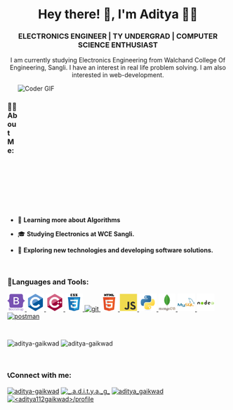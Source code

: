 <!-- ![MasterHead](https://media-exp1.licdn.com/dms/image/C4D16AQELWYcwDIA9Dg/profile-displaybackgroundimage-shrink_350_1400/0/1633754154979?e=1639008000&v=beta&t=dNY_JtibP_s7mKQ8VUEZs8nKa21O9ZxYUpt1k06QIi4) -->

<h1 align="center">Hey there! 👋, I'm Aditya 👨‍💻</h1>
<h3 align="center">ELECTRONICS ENGINEER | TY UNDERGRAD | COMPUTER SCIENCE ENTHUSIAST</h3>
<p align="center">I am currently studying Electronics Engineering from Walchand College Of Engineering, Sangli. I have an interest in real life problem solving. I am also interested in web-development.</p>
<img src="https://miro.medium.com/max/2800/1*BU7f02LeQeELztqxa8eCmw.gif" align="right" alt="Coder GIF" width="480" height="300">
<br>

<h3 align="left">👨‍💻About Me:</h3>

- 🌱 **Learning more about Algorithms**

- 🎓 **Studying Electronics at WCE Sangli.**

- 🤔 **Exploring new technologies and developing software solutions.**


<br>

<h3 align="left">🎲Languages and Tools:</h3>
<p align="left"> <a href="https://getbootstrap.com" target="_blank"> <img src="https://raw.githubusercontent.com/devicons/devicon/master/icons/bootstrap/bootstrap-plain-wordmark.svg" alt="bootstrap" width="40" height="40"/> </a> <a href="https://www.cprogramming.com/" target="_blank"> <img src="https://raw.githubusercontent.com/devicons/devicon/master/icons/c/c-original.svg" alt="c" width="40" height="40"/> </a> <a href="https://www.w3schools.com/cpp/" target="_blank"> <img src="https://raw.githubusercontent.com/devicons/devicon/master/icons/cplusplus/cplusplus-original.svg" alt="cplusplus" width="40" height="40"/> </a> <a href="https://www.w3schools.com/css/" target="_blank"> <img src="https://raw.githubusercontent.com/devicons/devicon/master/icons/css3/css3-original-wordmark.svg" alt="css3" width="40" height="40"/> </a> <a href="https://git-scm.com/" target="_blank"> <img src="https://www.vectorlogo.zone/logos/git-scm/git-scm-icon.svg" alt="git" width="40" height="40"/> </a> <a href="https://www.w3.org/html/" target="_blank"> <img src="https://raw.githubusercontent.com/devicons/devicon/master/icons/html5/html5-original-wordmark.svg" alt="html5" width="40" height="40"/> </a> <a href="https://developer.mozilla.org/en-US/docs/Web/JavaScript" target="_blank"> <img src="https://raw.githubusercontent.com/devicons/devicon/master/icons/javascript/javascript-original.svg" alt="javascript" width="40" height="40"/> </a>  <a href="https://www.python.org" target="_blank"> <img src="https://raw.githubusercontent.com/devicons/devicon/master/icons/python/python-original.svg" alt="python" width="40" height="40"/> </a> <a href="https://www.mongodb.com/" target="_blank" rel="noreferrer"> <img src="https://raw.githubusercontent.com/devicons/devicon/master/icons/mongodb/mongodb-original-wordmark.svg" alt="mongodb" width="40" height="40"/> </a> <a href="https://www.mysql.com/" target="_blank" rel="noreferrer"> <img src="https://raw.githubusercontent.com/devicons/devicon/master/icons/mysql/mysql-original-wordmark.svg" alt="mysql" width="40" height="40"/> </a> <a href="https://nodejs.org" target="_blank" rel="noreferrer"> <img src="https://raw.githubusercontent.com/devicons/devicon/master/icons/nodejs/nodejs-original-wordmark.svg" alt="nodejs" width="40" height="40"/> </a> <a href="https://postman.com" target="_blank" rel="noreferrer"> <img src="https://www.vectorlogo.zone/logos/getpostman/getpostman-icon.svg" alt="postman" width="40" height="40"/> </a></p>

<br>

<p><img style="float:left" src="https://github-readme-stats.vercel.app/api/top-langs?username=aditya-gaikwad&show_icons=true&locale=en&layout=compact" alt="aditya-gaikwad" /></p>

<p>&nbsp;<img src="https://github-readme-stats.vercel.app/api?username=aditya-gaikwad&show_icons=true&locale=en" alt="aditya-gaikwad" /></p>

<br>
<h3 align="left">📞Connect with me:</h3>
<p align="left">
<a href="https://linkedin.com/in/aditya-gaikwad" target="blank"><img align="center" src="https://raw.githubusercontent.com/rahuldkjain/github-profile-readme-generator/master/src/images/icons/Social/linked-in-alt.svg" alt="aditya-gaikwad" height="30" width="40" /></a>
<!-- <a href="https://fb.com/aditya gaikwad" target="blank"><img align="center" src="https://raw.githubusercontent.com/rahuldkjain/github-profile-readme-generator/master/src/images/icons/Social/facebook.svg" alt="aditya gaikwad" height="30" width="40" /></a> -->
<a href="https://instagram.com/_.a.d.i.t.y.a._g_" target="blank"><img align="center" src="https://raw.githubusercontent.com/rahuldkjain/github-profile-readme-generator/master/src/images/icons/Social/instagram.svg" alt="_.a.d.i.t.y.a._g_" height="30" width="40" /></a>
<!-- <a href="https://www.codechef.com/users/aditya_gaikwad" target="blank"><img align="center" src="https://cdn.jsdelivr.net/npm/simple-icons@3.1.0/icons/codechef.svg" alt="aditya_gaikwad" height="30" width="40" /></a> -->
<a href="https://www.leetcode.com/aditya_gaikwad" target="blank"><img align="center" src="https://raw.githubusercontent.com/rahuldkjain/github-profile-readme-generator/master/src/images/icons/Social/leet-code.svg" alt="aditya_gaikwad" height="30" width="40" /></a>
<a href="https://auth.geeksforgeeks.org/user/<aditya112gaikwad>/profile" target="blank"><img align="center" src="https://raw.githubusercontent.com/rahuldkjain/github-profile-readme-generator/master/src/images/icons/Social/geeks-for-geeks.svg" alt="<aditya112gaikwad>/profile" height="30" width="40" /></a>
</p>
